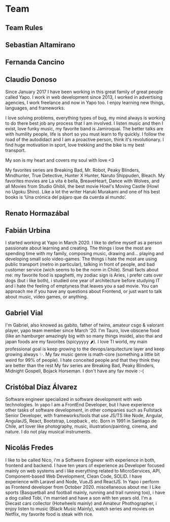 # Team

## Team Rules

## Sebastian Altamirano

## Fernanda Cancino

## Claudio Donoso
Since January 2017 I have been working in this great family of great people called Yapo. I work in web development since 2013, I worked in advertising agencies, I work freelance and now in Yapo too. I enjoy learning new things, languages​​, and frameworks.

I love solving problems, everything types of bug, my mind always is working to do there best job any process that I am involved. I listen music and then I exist, love funky music, my favorite band is Jamiroquai. The better talks are with humility people, life is short so you must learn to fly quickly. I follow the road of the autodidact and I am a proactive person, think it's revolutionary.  I find huge motivation in sport, love trekking and the bike is my best transport. 

My son is my heart and covers my soul with love <3

My favorites series are Breaking Bad, Mr. Robot, Peaky Blinders, Mindhunter, True Detective, Hunter X Hunter, Naruto Shippuden, Bleach. My favorites movies are La vita è bella, BreaveHeart, Dance with Wolves, and all Movies from Studio Ghibli, the best movie Howl's Moving Castle (Howl no Ugoku Shiro). Like a lot the writer Haruki Murakami and one of his best books is ‘Una crónica del pájaro que da cuerda al mundo’.

## Renato Hormazábal

## Fabián Urbina

I started working at Yapo in March 2020. I like to define myself as a person passionate about learning and creating. The things i love the most are spending time with my family, composing music, drawing and... playing and developing small solo video-games. The things i hate the most are using public transport (metro in particular), talking in front of people, and bad customer service (wich seems to be the norm in Chile). Small facts about me: my favorite food is spaghetti, my zodiac sign is Aries, i prefer cats over dogs (but i like both), i studied one year of architecture before studying IT and i hate the feeling of emptyness that leaves you a sad movie. You can approach me if you have any questions about Frontend, or just want to talk about music, video games, or anything.

## Gabriel Vial

I'm Gabriel, also knowed as gabito, father of twins, amateur csgo & valorant player, yapo team member since March '20.
I'm Tauro, love obscene food (like an hamburger amazingly big with so many things inside), also thai and japan foods are my favorites (spicyyyyy 🌶).
I love TI world, my main professional goal is keep growing to the devops/arquitecture layer and keep growing always ✨.
My fav music genre is math-core (something a little bit weird for 99% of people).
I hate conceited people and that they think they are better than the rest
My fav series are Breaking Bad, Peaky Blinders, Midnight Gospell, Bojack Horseman.
I don't have any fav movie :-(

## Cristóbal Díaz Álvarez

Software engineer specialized in software development with web technologies. In yapo I am a FrontEnd Developer, but I have experience other tasks of software development, in other companies such as Fullstack Senior Developer, with frameworks/tools that use JS/TS like Node, Angular, AngularJS, React, Bootstrap, Loopback , etc. Born in 1991 in Santiago de Chile, art lover like photography, music, illustration/painting, cinema, and nature. I do not play musical instruments.

## Nicolás Fredes

I like to be called Nico, i'm a Softwere Engineer with experience in both, frontend and backend. I have ten years of experience as Developer focused mainly on web systems and i like everything related to MicroServices, API, Component-based Web Development, Clean Code, SOLID. I have experience with Laravel and Node, VueJS and ReactJS. In Yapo i perform as Frontend developer from October 2020. miscellaneous about me: I Like sports (Basquetball and football mainly, running and trail running too), i have a dog called Tobi, i'm married and have a son with ten years old. I'm a Diecast cars collector (Hotwheels mainly) and Amateur Phothographer, i enjoy listen to music (Black Music Mainly), watch series and movies on Netflix, my favorite food is steak with rice.
